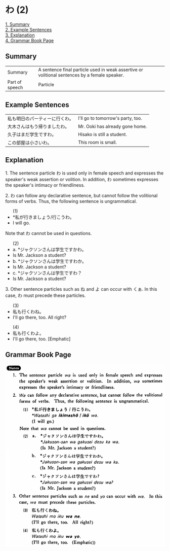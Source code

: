 # わ (2)

[1. Summary](#summary)<br>
[2. Example Sentences](#example-sentences)<br>
[3. Explanation](#explanation)<br>
[4. Grammar Book Page](#grammar-book-page)<br>


## Summary

<table><tr>   <td>Summary</td>   <td>A sentence final particle used in weak assertive or volitional sentences by a female speaker.</td></tr><tr>   <td>Part of speech</td>   <td>Particle</td></tr></table>

## Example Sentences

<table><tr>   <td>私も明日のパーティーに行くわ。</td>   <td>I'll go to tomorrow's party, too.</td></tr><tr>   <td>大木さんはもう帰りましたわ。</td>   <td>Mr. Ooki has already gone home.</td></tr><tr>   <td>久子はまだ学生ですわ。</td>   <td>Hisako is still a student.</td></tr><tr>   <td>この部屋は小さいわ。</td>   <td>This room is small.</td></tr></table>

## Explanation

<p>1. The sentence particle <span class="cloze">わ</span> is used only in female speech and expresses the speaker's weak assertion or volition. In addition, <span class="cloze">わ</span> sometimes expresses the speaker's intimacy or friendliness.</p>  <p>2. <span class="cloze">わ</span> can follow any declarative sentence, but cannot follow the volitional forms of verbs. Thus, the following sentence is ungrammatical.</p>  <ul>(1) <li>*私が行きましょう/行こう<span class="cloze">わ</span>。</li> <li>I will go.</li> </ul>  <p>Note that <span class="cloze">わ</span> cannot be used in questions.</p>  <ul>(2)  <li>a. *ジャクソンさんは学生ですか<span class="cloze">わ</span>。</li> <li>Is Mr. Jackson a student?</li> <div class="divide"></div> <li>b. *ジャクソンさんは学生です<span class="cloze">わ</span>か。</li> <li>Is Mr. Jackson a student?</li> <div class="divide"></div> <li>c. *ジャクソンさんは学生です<span class="cloze">わ</span>？</li> <li>Is Mr. Jackson a student?</li> </ul>  <p>3. Other sentence particles such as ね and よ can occur with くぁ. In this case, <span class="cloze">わ</span> must precede these particles.</p>  <ul>(3) <li>私も行く<span class="cloze">わ</span>ね。</li> <li>I'll go there, too. All right?</li> </ul>  <ul>(4) <li>私も行く<span class="cloze">わ</span>よ。</li> <li>I'll go there, too. [Emphatic]</li> </ul>

## Grammar Book Page

![](../img/Basicわ.png)

